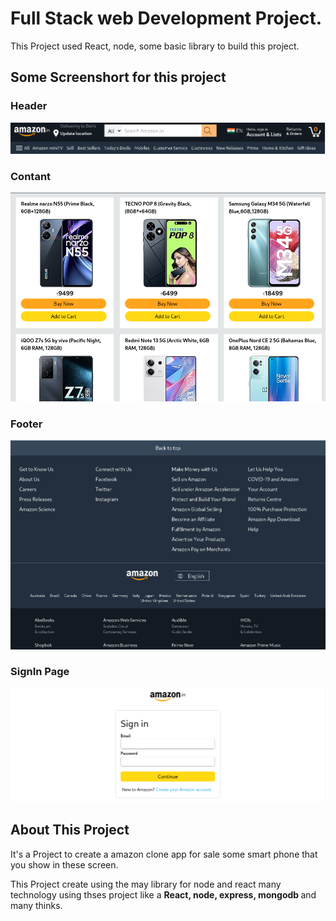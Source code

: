 # Full Stack web Development Project.

This Project used React, node, some basic 
library to build this project.

## Some Screenshort for this project

### Header
![Header](/ScreenShort/Header.png)

### Contant
![Contant](/ScreenShort/Contant.png)

### Footer
![Foooter](/ScreenShort/Footer.png)

### SignIn Page
![SignIn](/ScreenShort/singin.png)

## About This Project

It's a Project to create a amazon clone app for sale some smart phone that you show in these screen.

This Project create using the may library for node and react many technology using thses project like a <b> React, node, express, mongodb </b> and many thinks.


